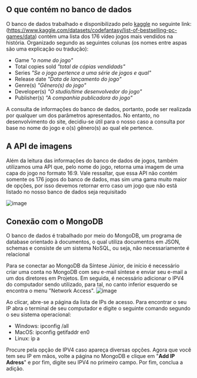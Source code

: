 ## O que contém no banco de dados

O banco de dados trabalhado e disponibilizado pelo [kaggle](https://www.kaggle.com) no seguinte link: (https://www.kaggle.com/datasets/codefantasy/list-of-bestselling-pc-games/data) contém uma lista dos 176 vídeo jogos mais vendidos na história. Organizado segundo as seguintes colunas (os nomes entre aspas são uma explicação ou tradução):

-  Game *"o nome do jogo"*
-  Total copies sold *"total de cópias vendidads"*
-  Series *"Se o jogo pertence a uma série de jogos e qual"*
-  Release date *"Data de lançamento do jogo"*
-  Genre(s) *"Gênero(s) do jogo"*
-  Developer(s) *"O studio/time desenvolvedor do jogo"*
-  Publisher(s) *"A companhia publicadora do jogo"*


A consulta de informações do banco de dados, portanto, pode ser realizada por qualquer um dos parâmetros apresentados. No entanto, no desenvolvimento do site, decidiu-se útil para o nosso caso a consulta por base no nome do jogo e o(s) gênero(s) ao qual ele pertence.

## A API de imagens

Além da leitura das informações do banco de dados de jogos, também utilizamos uma API que, pelo nome do jogo, retorna uma imagem de uma capa do jogo no formato 16:9.
Vale ressaltar, que essa API não contém somente os 176 jogos do banco de dados, mas sim uma gama muito maior de opções, por isso devemos retornar erro caso um jogo que não está listado no nosso banco de dados seja requisitado

![image](https://github.com/user-attachments/assets/ed69d392-d391-408c-a776-5d0839c4c5e5)


## Conexão com o MongoDB

O banco de dados é trabalhado por meio do MongoDB, um programa de database orientado à documentos, o qual utiliza documentos em JSON, schemas e consiste de um sistema NoSQL, ou seja, não necessariamente é relacional

Para se conectar ao MongoDB da Síntese Júnior, de início é necessário criar uma conta no MongoDB com seu e-mail síntese e enviar seu e-mail a um dos diretores em Projetos.
Em seguida, é necessário adicionar o IPV4 do computador sendo utilizado, para tal, no canto inferior esquerdo se encontra o menu "Network Access".
![image](https://github.com/user-attachments/assets/f3917102-8aee-40ed-8aab-d7a8cf4e1080)

Ao clicar, abre-se a página da lista de IPs de acesso.
Para encontrar o seu IP abra o terminal de seu computador e digite o seguinte comando segundo o seu sistema operacional: 

-  Windows: ipconfig /all
-  MacOS: ipconfig getifaddr en0
-  Linux: ip a

Procure pela opção de IPV4 caso apareça diversas opções.
Agora que você tem seu IP em mãos, volte a página no MongoDB e clique em "**Add IP Adress**" e por fim, digite seu IPV4 no primeiro campo.
Por fim, conclua a adição.
